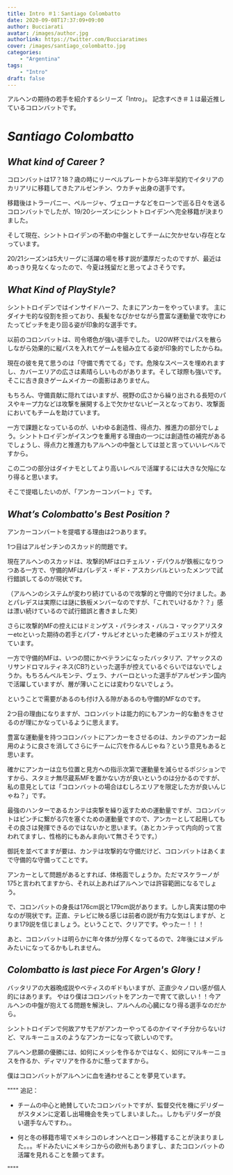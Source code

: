 ```yaml
---
title: Intro ＃1：Santiago Colombatto 
date: 2020-09-08T17:37:09+09:00
author: Bucciarati
avatar: /images/author.jpg
authorlink: https://twitter.com/Bucciaratimes
cover: /images/santiago_colombatto.jpg
categories:
    - "Argentina"
tags:
    - "Intro"
draft: false
---
```


アルヘンの期待の若手を紹介するシリーズ「Intro」。
記念すべき＃１は最近推しているコロンバットです。

<!--more-->

# _Santiago Colombatto_

## _What kind of Career ?_

コロンバットは17？18？歳の時にリーベルプレートから3年半契約でイタリアのカリアリに移籍してきたアルゼンチン、ウカチャ出身の選手です。

移籍後はトラーパニー、ペルージャ、ヴェローナなどをローンで巡る日々を送るコロンバットでしたが、19/20シーズンにシントトロイデンへ完全移籍が決まりました。

そして現在、シントトロイデンの不動の中盤としてチームに欠かせない存在となっています。

20/21シーズンは5大リーグに活躍の場を移す説が濃厚だったのですが、最近はめっきり見なくなったので、今夏は残留だと思ってよさそうです。


## _What Kind of PlayStyle?_

シントトロイデンではインサイドハーフ、たまにアンカーをやっています。
主にダイナモ的な役割を担っており、長髪をなびかせながら豊富な運動量で攻守にわたってピッチを走り回る姿が印象的な選手です。

以前のコロンバットは、司令塔色が強い選手でした。
U20W杯ではパスを散らしながら効果的に縦パスを入れてゲームを組み立てる姿が印象的でしたからね。

現在の彼を見て思うのは「守備で秀でてる」です。危険なスペースを埋めれますし、カバーエリアの広さは素晴らしいものがあります。そして球際も強いです。そこに古き良きゲームメイカーの面影はありません。


もちろん、守備貢献に隠れてはいますが、視野の広さから繰り出される長短のパスやキープ力などは攻撃を展開する上で欠かせないピースとなっており、攻撃面においてもチームを助けています。

一方で課題となっているのが、いわゆる創造性、得点力、推進力の部分でしょう。シントトロイデンがイスンウを重用する理由の一つには創造性の補完があるでしょうし、得点力と推進力もアルヘンの中盤としては並と言っていいレベルですから。

この二つの部分はダイナモとしてより高いレベルで活躍するには大きな欠陥になり得ると思います。

そこで提唱したいのが、「アンカーコンバート」です。

## _What’s Colombatto's Best Position ?_

アンカーコンバートを提唱する理由は2つあります。

1つ目はアルゼンチンのスカッド的問題です。

現在アルヘンのスカッドは、攻撃的MFはロチェルソ・デパウルが鉄板になりつつある一方で、守備的MFはパレデス・ギド・アスカシバルといったメンツで試行錯誤してるのが現状です。

（アルヘンのシステムが変わり続けているので攻撃的と守備的で分けました。あとパレデスは実際には謎に鉄板メンバーなのですが、「これでいけるか？？」感は漂い続けているので試行錯誤と書きました笑）

さらに攻撃的MFの控えにはドミンゲス・パラシオス・バルコ・マックアリスターetcといった期待の若手とパプ・サルビオといった老練のデュエリストが控えています。

一方で守備的MFは、いつの間にかベテランになったバッタリア、アヤックスのリサンドロマルティネス(CB?)といった選手が控えているぐらいではないでしょうか。もちろんベルモンテ、ヴェラ、ナバーロといった選手がアルゼンチン国内で活躍していますが、層が薄いことには変わりないでしょう。

ということで需要があるのも付け入る隙があるのも守備的MFなのです。

2つ目の理由になりますが、コロンバットは能力的にもアンカー的な動きをさせるのが理にかなっているように思えます。

豊富な運動量を持つコロンバットにアンカーをさせるのは、カンテのアンカー起用のように良さを消してさらにチームに穴を作るんじゃね？という意見もあると思います。

確かにアンカーは立ち位置と見方への指示次第で運動量を減らせるポジションですから、スタミナ無尽蔵系MFを置かない方が良いというのは分かるのですが、私の意見としては「コロンバットの場合はむしろエリアを限定した方が良いんじゃね？」です。

最強のハンターであるカンテは突撃を繰り返すための運動量ですが、コロンバットはピンチに繋がる穴を塞ぐための運動量ですので、アンカーとして起用してもその良さは発揮できるのではないかと思います。（あとカンテって内向的って言われてますし、性格的にもあんま向いて無さそうです。）

御託を並べてますが要は、カンテは攻撃的な守備だけど、コロンバットはあくまで守備的な守備ってことです。

アンカーとして問題があるとすれば、体格面でしょうか。ただマスケラーノが175と言われてますから、それ以上あればアルヘンでは許容範囲になるでしょう。

で、コロンバットの身長は176cm説と179cm説があります。しかし真実は闇の中なのが現状です。正直、テレビに映る感じは前者の説が有力な気はしますが、とりま179説を信じましょう。ということで、クリアです。やったー！！！
 
あと、コロンバットは明らかに年々体が分厚くなってるので、2年後にはメデルみたいになってるかもしれません。

## _Colombatto is last piece For Argen's Glory !_

バッタリアの大器晩成説やベティスのギドもいますが、正直少々ノロい感が個人的にはあります。
やはり僕はコロンバットをアンカーで育てて欲しい！！今アルヘンの中盤が抱えてる問題を解決し、アルへんの心臓になり得る選手なのだから。

シントトロイデンで何故アサモアがアンカーやってるのかイマイチ分からないけど、マルキーニョスのようなアンカーになって欲しいのです。

アルヘン悲願の優勝には、如何にメッシを作るかではなく、如何にマルキーニョスを作るか、ディマリアを作るかに懸ってますから。

僕はコロンバットがアルヘンに血を通わせることを夢見ています。

""""
追記：
- チームの中心と絶賛していたコロンバットですが、監督交代を機にデリダーがスタメンに定着し出場機会を失ってしまいました。。しかもデリダーが良い選手なんですわ。。

- 何と冬の移籍市場でメキシコのレオンへとローン移籍することが決まりました。。。ギドみたいにメキシコからの欧州もありますし、またコロンバットの活躍を見れることを願ってます。

""""